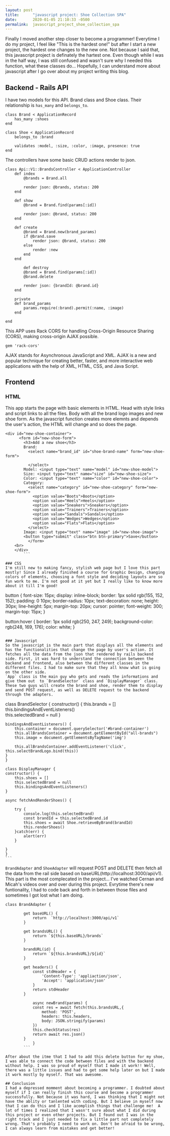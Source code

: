 ```yaml
---
layout: post
title:      "javascript project: Shoe Collection SPA"
date:       2020-01-05 21:10:33 -0500
permalink:  javascript_project_shoe_collection_spa
---
```


Finally I moved another step closer to become a programmer! Everytime I do my project, I feel like "This is the hardest one!" but after I start a new project, the hardest one changes to the new one. Not because I said that, this javascript project is definately the hartest one. Even though while I was in the half way, I was still confused and wasn't sure why I needed this function, what these classes do... Hopefully, I can understand more about javascript after I go over about my project writing this blog.

## Backend - Rails API
I have two models for this API. Brand class and Shoe class. Their relationship is `has_many` and `belongs_to`. 
```
class Brand < ApplicationRecord
    has_many :shoes
end

class Shoe < ApplicationRecord
    belongs_to :brand

    validates :model, :size, :color, :image, presence: true
end
```

The controllers have some basic CRUD actions render to json. 
```
class Api::V1::BrandsController < ApplicationController
    def index
        @brands = Brand.all

        render json: @brands, status: 200
    end

    def show
        @brand = Brand.find(params[:id])

        render json: @brand, status: 200
    end

    def create
        @brand = Brand.new(brand_params)
        if @brand.save
            render json: @brand, status: 200
        else
            render :new
        end
    end
		
		def destroy
        @brand = Brand.find(params[:id])
        @brand.delete

        render json: {brandId: @brand.id}
    end

    private
    def brand_params
        params.require(:brand).permit(:name, :image)
    end

end
```

This APP uses Rack CORS for handling Cross-Origin Resource Sharing (CORS), making cross-origin AJAX possible.
```
gem 'rack-cors'
```

AJAX stands for Asynchronous JavaScript and XML. AJAX is a new and popular technique for creating better, faster, and more interactive web applications with the help of XML, HTML, CSS, and Java Script.

## Frontend
### HTML
This app starts the page with basic elements in HTML. Head with style links and script links to all the files. Body with all the brand logo images and new shoe form. As the javascript function creates more elemnts and depends the user's action, the HTML will change and so does the page.
```
<div id="new-shoe-container">
      <form id="new-shoe-form">
        <h3>Add a new shoe</h3>
        Brand:
          <select name="brand_id" id="shoe-brand-name" form="new-shoe-form">
            
          </select>
        Model: <input type="text" name="model" id="new-shoe-model">
        Size: <input type="text" name="size" id="new-shoe-size">
        Color: <input type="text" name="color" id="new-shoe-color">
        Category:
          <select name="category" id="new-shoe-category" form="new-shoe-form">
            <option value="Boots">Boots</option>
            <option value="Heels">Heels</option>
            <option value="Sneakers">Sneakers</option>
            <option value="Trainers">Trainers</option>
            <option value="Sandals">Sandals</option>
            <option value="Wedges">Wedges</option>
            <option value="Flats">Flats</option>
          </select>
        Image: <input type="text" name="image" id="new-shoe-image">
        <button type="submit" class="btn btn-primary">Save</button>
          </form>
    <br>
    </div>
		```

### CSS
I'm still new to making fancy, stylish web page but I love this part mostly! Since I already finished a course for Graphic Design, changing colors of elements, choosing a font style and deciding layouts are so fun work to me. I'm not good at it yet but I really like to know more about it till I'm good!
```
button {
  font-size: 15px;
  display: inline-block;
  border: 1px solid rgb(155, 152, 152);
  padding: 0 10px;
  border-radius: 10px;
  text-decoration: none;
  height: 30px;
  line-height: 5px;
  margin-top: 20px;
  cursor: pointer;
  font-weight: 300;
  margin-top: 15px;
}

button:hover {
    border: 1px solid rgb(250, 247, 249);
    background-color: rgb(248, 169, 176);
    color: white;
}
```

### Javascript
So the javascript is the main part that displays all the elements and has the functionalities that change the page by user's action. It fetches all the data from the json that rendered by rails backend side. First, it was hard to understand the connection between the backend and frontend, also between the different classes in the different files. I had to make sure that they all know what is going on the other side. 
`App` class is the main guy who gets and reads the informations and give them out  to `BrandSelector` class and `DisplayManager` class. These two guys will create the brand and shoe, render them to display and send POST request, as well as DELETE request to the backend through the adapters. 
```
class BrandSelector {
    constructor() {
        this.brands = []
        this.bindingsAndEventListeners()       
        this.selectedBrand = null
    }

    bindingsAndEventListeners() {
        this.container = document.querySelector('#brand-container')
        this.allBrandsContainer = document.getElementById("all-brands")
        this.image = document.getElementsByTagName('img')

        this.allBrandsContainer.addEventListener('click', this.selectBrandLogo.bind(this))
    }
	}
	
	class DisplayManager {
    constructor() {
        this.shoes = []
        this.selectedBrand = null
        this.bindingsAndEventListeners()
    }

    async fetchAndRenderShoes() {
      
        try {
            console.log(this.selectedBrand)
            const brandId = this.selectedBrand.id
            this.shoes = await Shoe.retrieveByBrand(brandId)
            this.renderShoes()
        }catch(err) {
            alert(err)
        }
        
    }
	}
	```
	
`BrandAdapter` and `ShoeAdapter`  will request POST and DELETE then fetch all the data from the rail side based on baseURL(http://localhost:3000/api/v1). This part is the most complecated in the project... I've watched Cernan and Micah's videos over and over during this project. Evrytime there's new funtionality, I had to code back and forth in between those files and sometimes I got lost what I am doing.
```
class BrandAdapter {

        get baseURL() {
            return  `http://localhost:3000/api/v1`
        }

        get brandsURL() {
            return `${this.baseURL}/brands`
        }

        brandURL(id) {
            return `${this.brandsURL}/${id}`
        }

        get headers() {
            const stdHeader = {
                'Content-Type': 'appliaction/json',
                'Accept': 'application/json'
            }
            return stdHeader
        }
				
			async newBrand(params) {
            const res = await fetch(this.brandsURL,{
                method: 'POST',
                headers: this.headers,
                body: JSON.stringify(params)
            })
            this.checkStatus(res)
            return await res.json()
        }
			}
		```
		
After about the itme that I had to add this delete button for my shoe, I was able to connect the code between files and with the backend without help. I was so proud of myself that I made it work!! Well, there was a little issues and had to get some help later on but I made it work mostly by myself. That was awesome. 

## Conclusion
I had a depressed momment about becoming a programmer. I doubted about myself if I can really finish this course and become a programmer successfully. Not because it was hard, I was thinking that I might not have the ablity or tanlented with coding. But I believe in myself now that I can do this and I like acomplish things that challenge me!  A lot of times I realized that I wasn't sure about what I did during this project or even other projects. But I found out I was in the right track and I just needed to fix a little part not completely wrong. That's probably I need to work on. Don't be afraid to be wrong, I can always learn from mistakes and get better!
